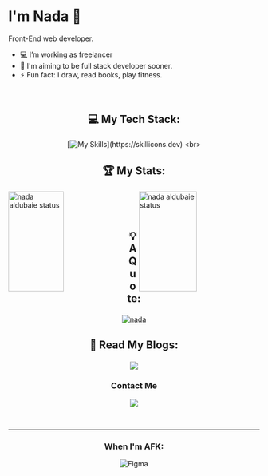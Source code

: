 # I'm Nada 👋
Front-End web developer.
<br>

- 💻 I’m  working as freelancer 
- 🎯 I'm aiming to be full stack developer sooner.
- ⚡ Fun fact: I draw, read books, play fitness.
<br>

[comment]: #================================================
## <p align="center">💻 My Tech Stack:
  <div align="center">
  
 [![My Skills](https://skillicons.dev/icons?i=bootstrap,sass,tailwind,js,react,nextjs,)](https://skillicons.dev)
<br>
</div>

[comment]: #================================================

## <p align="center">🏆 My Stats:</p>
 <div>
   
   <a href="https://github.com/nada-aldubaie2">
  <img alt="nada aldubaie status" height=200 align="left" width="47%" src="https://github-readme-stats.vercel.app/api?username=nada-aldubaie2&show_owner=true&show_icons=true&theme=dracula"/>
  </a>
   <a href="https://github.com/nada-aldubaie2">
  <img alt="nada aldubaie status" height=200 align="right" width="48%" src="https://github-readme-stats.vercel.app/api/top-langs/?username=nada-aldubaie2&layout=compact&theme=dracula"/>
  </a>
  <br>
</div>


[comment]: #===================================================
<br>
 <div align="center">
   
## <p align="center">💡A Quote: </p>
 <a href="https://github.com/nada-aldubaie2">
      
  [![nada](https://quotes-github-readme.vercel.app/api?type=horizontal&theme=dark?quote=nada)](https://github.com/piyushsuthar/github-readme-quotes)
</a>
<br>

[comment]: #================================================
 ## <p align="center">📖 Read My Blogs:
  <a href="https://dev.to/nada2react">
    <img src="https://img.shields.io/badge/dev.to-0A0A0A?style=for-the-badge&logo=dev.to&logoColor=white" />
  </a>
</p>

[comment]: #================================================
### <p align="center">Contact Me

 <div align="center">
   
  <a  href="https://www.linkedin.com/in/nada-aldubaie-3a3a96238?utm_source=share&utm_campaign=share_via&utm_content=profile&utm_medium=android_app">
    <img src="https://skillicons.dev/icons?i=linkedin" />
  </a>
  </div>
</p>
<br>
 <hr>
 
[comment]: #================================================
### <p align="center"> When I'm AFK:

![Figma](https://img.shields.io/badge/figma-%23F24E1E.svg?style=for-the-badge&logo=figma&logoColor=white)
